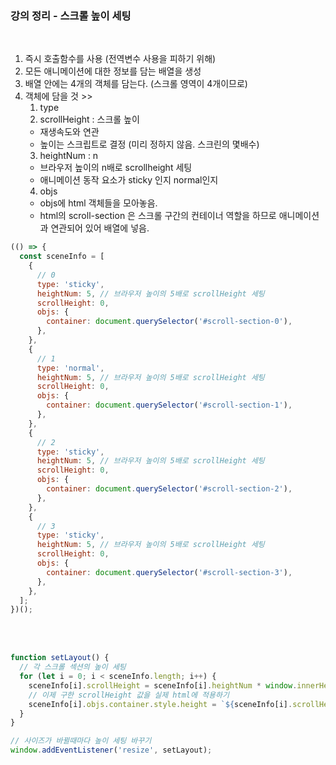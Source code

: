 ### 강의 정리 - 스크롤 높이 세팅

<br />

1. 즉시 호출함수를 사용 (전역변수 사용을 피하기 위해)
2. 모든 애니메이션에 대한 정보를 담는 배열을 생성
3. 배열 안에는 4개의 객체를 담는다. (스크롤 영역이 4개이므로)
4. 객체에 담을 것 >>
   1. type
   2. scrollHeight : 스크롤 높이
   - 재생속도와 연관
   - 높이는 스크립트로 결정 (미리 정하지 않음. 스크린의 몇배수)
   3. heightNum : n
   - 브라우저 높이의 n배로 scrollheight 세팅
   - 애니메이션 동작 요소가 sticky 인지 normal인지
   4. objs
   - objs에 html 객체들을 모아놓음.
   - html의 scroll-section 은 스크롤 구간의 컨테이너 역할을 하므로 애니메이션과 연관되어 있어 배열에 넣음.
     <br />

```javascript
(() => {
  const sceneInfo = [
    {
      // 0
      type: 'sticky',
      heightNum: 5, // 브라우저 높이의 5배로 scrollHeight 세팅
      scrollHeight: 0,
      objs: {
        container: document.querySelector('#scroll-section-0'),
      },
    },
    {
      // 1
      type: 'normal',
      heightNum: 5, // 브라우저 높이의 5배로 scrollHeight 세팅
      scrollHeight: 0,
      objs: {
        container: document.querySelector('#scroll-section-1'),
      },
    },
    {
      // 2
      type: 'sticky',
      heightNum: 5, // 브라우저 높이의 5배로 scrollHeight 세팅
      scrollHeight: 0,
      objs: {
        container: document.querySelector('#scroll-section-2'),
      },
    },
    {
      // 3
      type: 'sticky',
      heightNum: 5, // 브라우저 높이의 5배로 scrollHeight 세팅
      scrollHeight: 0,
      objs: {
        container: document.querySelector('#scroll-section-3'),
      },
    },
  ];
})();
```

<br />
<br />

```javascript
function setLayout() {
  // 각 스크롤 섹션의 높이 세팅
  for (let i = 0; i < sceneInfo.length; i++) {
    sceneInfo[i].scrollHeight = sceneInfo[i].heightNum * window.innerHeight;
    // 이제 구한 scrollHeight 값을 실제 html에 적용하기
    sceneInfo[i].objs.container.style.height = `${sceneInfo[i].scrollHeight}px`;
  }
}

// 사이즈가 바뀔때마다 높이 세팅 바꾸기
window.addEventListener('resize', setLayout);
```
